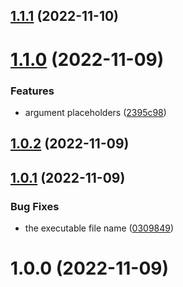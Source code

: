## [1.1.1](https://github.com/bubkoo/run-shared-scripts/compare/v1.1.0...v1.1.1) (2022-11-10)

# [1.1.0](https://github.com/bubkoo/run-shared-scripts/compare/v1.0.2...v1.1.0) (2022-11-09)


### Features

* argument placeholders ([2395c98](https://github.com/bubkoo/run-shared-scripts/commit/2395c98dd2707c3990bdd1ecb63da50f4dcfdcd1))

## [1.0.2](https://github.com/bubkoo/run-shared-scripts/compare/v1.0.1...v1.0.2) (2022-11-09)

## [1.0.1](https://github.com/bubkoo/run-shared-scripts/compare/v1.0.0...v1.0.1) (2022-11-09)


### Bug Fixes

* the executable file name ([0309849](https://github.com/bubkoo/run-shared-scripts/commit/03098492ca68ace9112c4c49fe3e1aa2b53c47f7))

# 1.0.0 (2022-11-09)
